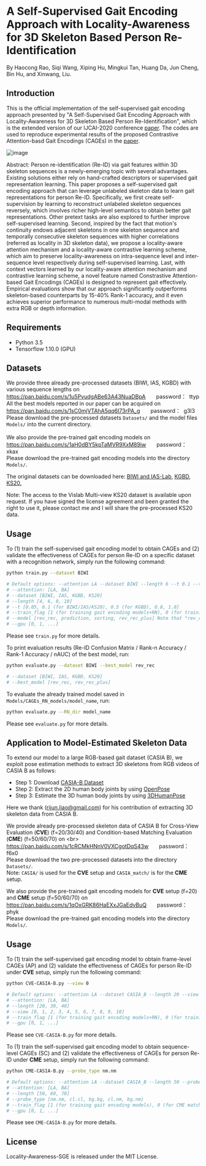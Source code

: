 # A Self-Supervised Gait Encoding Approach with Locality-Awareness for 3D Skeleton Based Person Re-Identification
By Haocong Rao, Siqi Wang, Xiping Hu, Mingkui Tan, Huang Da, Jun Cheng, Bin Hu, and Xinwang, Liu.
## Introduction
This is the official implementation of the self-supervised gait encoding approach presented by "A Self-Supervised Gait Encoding Approach with Locality-Awareness for 3D Skeleton Based Person Re-Identification", which is the extended version of our IJCAI-2020 conference [paper](https://www.ijcai.org/proceedings/2020/0125.pdf).
The codes are used to reproduce experimental results of the proposed Contrastive Attention-basd Gait Encodings (CAGEs) in the [paper](https://arxiv.org/abs/2009.03671).

![image](https://github.com/Kali-Hac/Locality-Awareness-SGE/blob/master/img/overview.png)

Abstract: Person re-identification (Re-ID) via gait features within 3D skeleton sequences is a newly-emerging topic with several advantages. Existing solutions either rely on hand-crafted descriptors or supervised gait representation learning. This paper proposes a self-supervised gait encoding approach that can leverage unlabeled skeleton data to learn gait representations for person Re-ID. Specifically, we first create self-supervision by learning to reconstruct unlabeled skeleton sequences reversely, which involves richer high-level semantics to obtain better gait representations. Other pretext tasks are also explored to further improve self-supervised learning. Second, inspired by the fact that motion's continuity endows adjacent skeletons in one skeleton sequence and temporally consecutive skeleton sequences with higher correlations (referred as locality in 3D skeleton data), we propose a locality-aware attention mechanism and a locality-aware contrastive learning scheme, which aim to preserve locality-awareness on intra-sequence level and inter-sequence level respectively during self-supervised learning. Last, with context vectors learned by our locality-aware attention mechanism and contrastive learning scheme, a novel feature named Constrastive Attention-based Gait Encodings (CAGEs) is designed to represent gait effectively. Empirical evaluations show that our approach significantly outperforms skeleton-based counterparts by 15-40% Rank-1 accuracy, and it even achieves superior performance to numerous multi-modal methods with extra RGB or depth information.

## Requirements
- Python 3.5
- Tensorflow 1.10.0 (GPU)

## Datasets
We provide three already pre-processed datasets (BIWI, IAS, KGBD) with various sequence lengths on <br/>
https://pan.baidu.com/s/1u5PvudgABe63A43NuaDBpA &nbsp; &nbsp; &nbsp; password：&nbsp;  ttyp <br/>
All the best models reported in our paper can be acquired on <br/> 
https://pan.baidu.com/s/1sC0mjVTAhA5qq6I73rPA_g &nbsp; &nbsp; &nbsp; password：&nbsp; g3l3  <br/> 
Please download the pre-processed datasets ``Datasets/`` and the model files ``Models/`` into the current directory. <br/><br/>
We also provide the pre-trained gait encoding models on <br/> 
https://pan.baidu.com/s/1aH0dBY5kpTaMVR9XxM89iw &nbsp; &nbsp; &nbsp; password：&nbsp; xkax  <br/> 
Please download the pre-trained gait encoding models into the directory ``Models/``. 
<br/>

The original datasets can be downloaded here: [BIWI and IAS-Lab](http://robotics.dei.unipd.it/reid/index.php/downloads), [KGBD](https://www.researchgate.net/publication/275023745_Kinect_Gait_Biometry_Dataset_-_data_from_164_individuals_walking_in_front_of_a_X-Box_360_Kinect_Sensor), [KS20.](http://vislab.isr.ist.utl.pt/datasets/#ks20)
 
Note: The access to the Vislab Multi-view KS20 dataset is available upon request. If you have signed the license agreement and been granted the right to use it, please contact me and I will share the pre-processed KS20 data.
 
## Usage

To (1) train the self-supervised gait encoding model to obtain CAGEs and (2) validate the effectiveness of CAGEs for person Re-ID on a specific dataset with a recognition network, simply run the following command: 

```bash
python train.py --dataset BIWI

# Default options: --attention LA --dataset BIWI --length 6 --t 0.1 --train_flag 1 --model rev_rec --gpu 0
# --attention: [LA, BA]  
# --dataset [BIWI, IAS, KGBD, KS20]  
# --length [4, 6, 8, 10] 
# --t [0.05, 0.1 (for BIWI/IAS/KS20), 0.5 (for KGBD), 0.8, 1.0] 
# --train_flag [1 (for training gait encoding models+RN), 0 (for training RN)] 
# --model [rev_rec, prediction, sorting, rev_rec_plus] Note that "rev_rec_plus" will train three types of models sequentially.
# --gpu [0, 1, ...]

```
Please see ```train.py``` for more details.

To print evaluation results (Re-ID Confusion Matrix / Rank-n Accuracy / Rank-1 Accuracy / nAUC) of the best model, run:

```bash
python evaluate.py --dataset BIWI --best_model rev_rec

# --dataset [BIWI, IAS, KGBD, KS20] 
# --best_model [rev_rec, rev_rec_plus] 
```
To evaluate the already trained model saved in ```Models/CAGEs_RN_models/model_name```, run:

```bash
python evaluate.py --RN_dir model_name

```
 
Please see ```evaluate.py``` for more details.

## Application to Model-Estimated Skeleton Data 
To extend our model to a large RGB-based gait dataset (CASIA B), we exploit pose estimation methods to extract 3D skeletons from RGB videos of CASIA B as follows:
- Step 1: Download [CASIA-B Dataset](http://www.cbsr.ia.ac.cn/english/Gait%20Databases.asp)
- Step 2: Extract the 2D human body joints by using [OpenPose](https://github.com/CMU-Perceptual-Computing-Lab/openpose)
- Step 3: Estimate the 3D human body joints by using [3DHumanPose](https://github.com/flyawaychase/3DHumanPose)

Here we thank (rijun.liao@gmail.com) for his contribution of extracting 3D skeleton data from CASIA B.

We provide already pre-processed skeleton data of CASIA B for Cross-View Evaluation (**CVE**) (f=20/30/40) and Condition-based Matching Evaluation (**CME**) (f=50/60/70) on <br\>
https://pan.baidu.com/s/1cRCMkHNnV0VXCgotDqS43w &nbsp; &nbsp; &nbsp; password：&nbsp;  f6x0 <br/>
Please download the two pre-processed datasets into the directory ``Datasets/``. <br/>
Note: ``CASIA/`` is used for the **CVE** setup and ``CASIA_match/`` is for the **CME** setup. 

We also provide the pre-trained gait encoding models for **CVE** setup (f=20) and **CME** setup (f=50/60/70) on <br/> 
https://pan.baidu.com/s/1qOxGRK86HaEXxJGaEdvBuQ &nbsp; &nbsp; &nbsp; password：&nbsp; phyk  <br/> 
Please download the pre-trained gait encoding models into the directory ``Models/``.  <br/>

## Usage
To (1) train the self-supervised gait encoding model to obtain frame-level CAGEs (AP) and (2) validate the effectiveness of CAGEs for person Re-ID under **CVE** setup, simply run the following command: 

```bash
python CVE-CASIA-B.py --view 0

# Default options: --attention LA --dataset CASIA_B --length 20 --view 0 --t 0.15 --train_flag 1 --gpu 0
# --attention: [LA, BA]  
# --length [20, 30, 40] 
# --view [0, 1, 2, 3, 4, 5, 6, 7, 8, 9, 10] 
# --train_flag [1 (for training gait encoding models+RN), 0 (for training RN)] 
# --gpu [0, 1, ...]

```
Please see ```CVE-CASIA-B.py``` for more details. <br/>

To (1) train the self-supervised gait encoding model to obtain sequence-level CAGEs (SC) and (2) validate the effectiveness of CAGEs for person Re-ID under **CME** setup, simply run the following command: 

```bash
python CME-CASIA-B.py --probe_type nm.nm

# Default options: --attention LA --dataset CASIA_B --length 50 --probe_type nm.nm --t 0.15 --train_flag 1 --gpu 0
# --attention: [LA, BA]  
# --length [50, 60, 70] 
# --probe_type [nm.nm, cl.cl, bg.bg, cl.nm, bg.nm] 
# --train_flag [1 (for training gait encoding models), 0 (for CME matching)] 
# --gpu [0, 1, ...]

```
Please see ```CME-CASIA-B.py``` for more details.

## License

Locality-Awareness-SGE is released under the MIT License.
